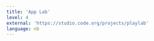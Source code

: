 ```yaml
---
title: 'App Lab'
level: 4
external: 'https://studio.code.org/projects/playlab'
language: nb
---
```

